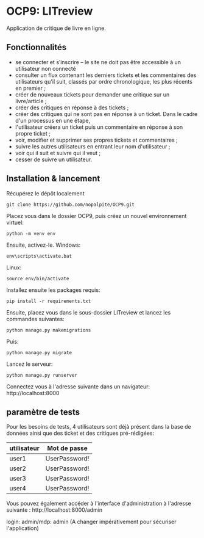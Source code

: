 # OCP9: LITreview

Application de critique de livre en ligne.

## Fonctionnalités

* se connecter et s’inscrire – le site ne doit pas être accessible à un utilisateur non connecté
* consulter un flux contenant les derniers tickets et les commentaires des utilisateurs qu'il suit, classés par ordre chronologique, les plus récents en premier ; 
* créer de nouveaux tickets pour demander une critique sur un livre/article ;
* créer des critiques en réponse à des tickets ;
* créer des critiques qui ne sont pas en réponse à un ticket. Dans le cadre d'un processus en une étape, 
* l'utilisateur créera un ticket puis un commentaire en réponse à son propre ticket ;
* voir, modifier et supprimer ses propres tickets et commentaires ; 
* suivre les autres utilisateurs en entrant leur nom d'utilisateur ;
* voir qui il suit et suivre qui il veut ;
* cesser de suivre un utilisateur. 


## Installation & lancement

Récupérez le dépôt localement
```
git clone https://github.com/nopalpite/OCP9.git
```
Placez vous dans le dossier OCP9, puis créez un nouvel environnement virtuel:
```
python -m venv env
```
Ensuite, activez-le.
Windows:
```
env\scripts\activate.bat
```
Linux:
```
source env/bin/activate
```
Installez ensuite les packages requis:
```
pip install -r requirements.txt
```
Ensuite, placez vous dans le sous-dossier LITreview et lancez les commandes suivantes:
```
python manage.py makemigrations
```
Puis: 
```
python manage.py migrate
```
Lancez le serveur: 
```
python manage.py runserver
```
Connectez vous à l'adresse suivante dans un navigateur: http://localhost:8000

## paramètre de tests

Pour les besoins de tests, 4 utilisateurs sont déjà présent dans la base de données ainsi que des ticket et des critiques pré-rédigées:

| utilisateur   | Mot de passe  |
| ------------- | ------------- |
| user1         | UserPassword! |
| user2         | UserPassword! |
| user3         | UserPassword! |
| user4         | UserPassword! |

Vous pouvez également accéder à l'interface d'administration à l'adresse suivante : 
http://localhost:8000/admin

login: admin/mdp: admin (A changer impérativement pour sécuriser l'application)
